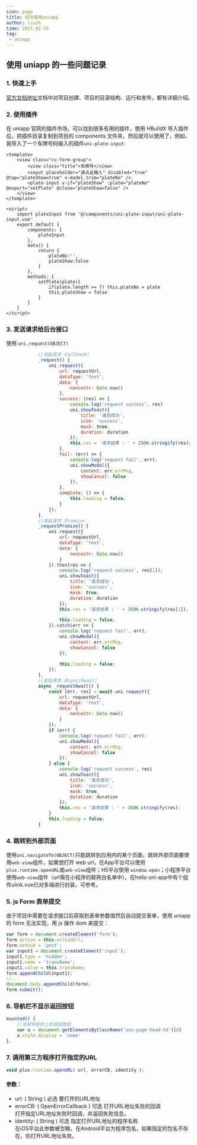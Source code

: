 ```yaml
---
icon: page
title: 初次使用uniapp
author: liuzh
time: 2021-02-25
tag: 
 - uniapp
---
```


## 使用 uniapp 的一些问题记录

### 1. 快速上手
[官方文档地址](https://uniapp.dcloud.io/README)文档中对项目创建、项目的目录结构、运行和发布，都有详细介绍。

### 2. 使用插件
在 uniapp 官网的插件市场，可以找到很多有用的插件，使用 HBuildX 导入插件后，把插件目录复制到项目的 components 文件夹，然后就可以使用了，例如，我导入了一个车牌号码输入的插件`uni-plate-input`:
```vue
<template>
    <view class="cu-form-group">
        <view class="title">车牌号</view>
        <input placeholder="请点此输入" disabled="true" @tap="plateShow=true" v-model.trim="plateNo" />
        <plate-input v-if="plateShow" :plate="plateNo" @export="setPlate" @close="plateShow=false" />
    </view>
</template>

<script>
    import plateInput from '@/components/uni-plate-input/uni-plate-input.vue'
    export default {
        components: {
            plateInput
        },
        data() {
            return {
                plateNo:'',
                plateShow:false
            }
        },
        methods: {
            setPlate(plate){
                if(plate.length >= 7) this.plateNo = plate
                this.plateShow = false
            }
        }
    }
</script>
```

### 3. 发送请求给后台接口
使用 `uni.request(OBJECT)`
```javascript
            //发起请求（Callback）
            _request() {
				uni.request({
					url: requestUrl,
					dataType: 'text',
					data: {
						noncestr: Date.now()
					},
					success: (res) => {
						console.log('request success', res)
						uni.showToast({
							title: '请求成功',
							icon: 'success',
							mask: true,
							duration: duration
						});
						this.res = '请求结果 : ' + JSON.stringify(res);
					},
					fail: (err) => {
						console.log('request fail', err);
						uni.showModal({
							content: err.errMsg,
							showCancel: false
						});
					},
					complete: () => {
						this.loading = false;
					}
				});
            },
            //发起请求（Promise）
			_requestPromise() {
				uni.request({
					url: requestUrl,
					dataType: 'text',
					data: {
						noncestr: Date.now()
					}
				}).then(res => {
					console.log('request success', res[1]);
					uni.showToast({
						title: '请求成功',
						icon: 'success',
						mask: true,
						duration: duration
					});
					this.res = '请求结果 : ' + JSON.stringify(res[1]);

					this.loading = false;
				}).catch(err => {
					console.log('request fail', err);
					uni.showModal({
						content: err.errMsg,
						showCancel: false
					});

					this.loading = false;
				});
            },
            //发起请求（Async/Await）
			async _requestAwait() {
				const [err, res] = await uni.request({
					url: requestUrl,
					dataType: 'text',
					data: {
						noncestr: Date.now()
					}
				});
				if (err) {
					console.log('request fail', err);
					uni.showModal({
						content: err.errMsg,
						showCancel: false
					});
				} else {
					console.log('request success', res)
					uni.showToast({
						title: '请求成功',
						icon: 'success',
						mask: true,
						duration: duration
					});
					this.res = '请求结果 : ' + JSON.stringify(res);
				}
				this.loading = false;
			}
```

### 4. 跳转到外部页面
使用`uni.navigateTo(OBJECT)`只能跳转到应用内的某个页面，跳转外部页面要使用`web-view`组件，如果想打开 web url，在App平台可以使用 `plus.runtime.openURL`或`web-view`组件；H5平台使用 `window.open`；小程序平台使用`web-view`组件（url需在小程序的联网白名单中）。在hello uni-app中有个组件ulink.vue已对多端进行封装，可参考。

### 5. js Form 表单提交
由于项目中需要在请求接口后获取到表单参数值然后自动提交表单，使用 uniapp 的 form 无法实现，用 js 操作 dom 来提交：
```javascript
var form = document.createElement('form');
form.action = this.actionUrl;
form.method = 'post';
var input1 = document.createElement('input');
input1.type = 'hidden';
input1.name = 'transName';
input1.value = this.transName;
form.appendChild(input1);
//...
document.body.appendChild(form);
form.submit();
```

### 6. 导航栏不显示返回按钮
```javascript
mounted() {
	//去掉导航栏上的返回按钮
	var a = document.getElementsByClassName('uni-page-head-hd')[0]
	a.style.display = 'none'
},
```

### 7. 调用第三方程序打开指定的URL
```javascript
void plus.runtime.openURL( url, errorCB, identity );
```
#### 参数：
- url: ( String ) 必选 要打开的URL地址
- errorCB: ( OpenErrorCallback ) 可选 打开URL地址失败的回调  
  打开指定URL地址失败时回调，并返回失败信息。
- identity: ( String ) 可选 指定打开URL地址的程序名称  
  在iOS平台此参数被忽略，在Android平台为程序包名，如果指定的包名不存在，则打开URL地址失败。